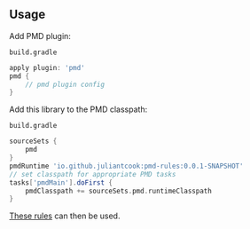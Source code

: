 ## Usage

Add PMD plugin:

`build.gradle`
```groovy
apply plugin: 'pmd'
pmd {
    // pmd plugin config
}
```

Add this library to the PMD classpath:

`build.gradle`
```groovy
sourceSets {
    pmd
}
pmdRuntime 'io.github.juliantcook:pmd-rules:0.0.1-SNAPSHOT'
// set classpath for appropriate PMD tasks
tasks['pmdMain'].doFirst {
    pmdClasspath += sourceSets.pmd.runtimeClasspath
}
```

[These rules](docs/rules.md) can then be used.
